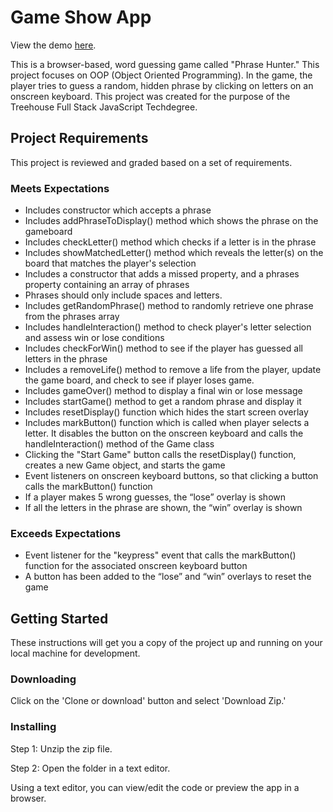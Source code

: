 # Game Show App

View the demo [here](https://mmgolden.github.io/game-show-app/).

This is a browser-based, word guessing game called "Phrase Hunter." This project focuses on OOP (Object Oriented Programming). In the game, the player tries to guess a random, hidden phrase by clicking on letters on an onscreen keyboard. This project was created for the purpose of the Treehouse Full Stack JavaScript Techdegree.

## Project Requirements

This project is reviewed and graded based on a set of requirements.

### Meets Expectations

* Includes constructor which accepts a phrase
* Includes addPhraseToDisplay() method which shows the phrase on the gameboard
* Includes checkLetter() method which checks if a letter is in the phrase
* Includes showMatchedLetter() method which reveals the letter(s) on the board that matches the player's selection
* Includes a constructor that adds a missed property, and a phrases property containing an array of phrases
* Phrases should only include spaces and letters.
* Includes getRandomPhrase() method to randomly retrieve one phrase from the phrases array
* Includes handleInteraction() method to check player's letter selection and assess win or lose conditions
* Includes checkForWin() method to see if the player has guessed all letters in the phrase
* Includes a removeLife() method to remove a life from the player, update the game board, and check to see if player loses game.
* Includes gameOver() method to display a final win or lose message
* Includes startGame() method to get a random phrase and display it
* Includes resetDisplay() function which hides the start screen overlay
* Includes markButton() function which is called when player selects a letter. It disables the button on the onscreen keyboard and calls the handleInteraction() method of the Game class
* Clicking the "Start Game" button calls the resetDisplay() function, creates a new Game object, and starts the game
* Event listeners on onscreen keyboard buttons, so that clicking a button calls the markButton() function
* If a player makes 5 wrong guesses, the “lose” overlay is shown
* If all the letters in the phrase are shown, the “win” overlay is shown

### Exceeds Expectations

* Event listener for the "keypress" event that calls the markButton() function for the associated onscreen keyboard button
* A button has been added to the “lose” and “win” overlays to reset the game

## Getting Started

These instructions will get you a copy of the project up and running on your local machine for development.

### Downloading

Click on the 'Clone or download' button and select 'Download Zip.'

### Installing

Step 1: Unzip the zip file.

Step 2: Open the folder in a text editor.

Using a text editor, you can view/edit the code or preview the app in a browser.
